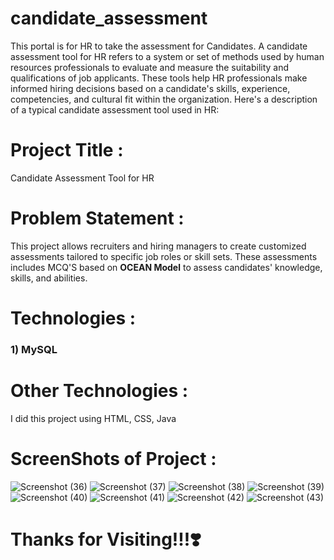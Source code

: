 # candidate_assessment
This portal is for HR to take the assessment for Candidates.
A candidate assessment tool for HR refers to a system or set of methods used by human resources professionals to evaluate and measure the suitability and qualifications of job applicants. These tools help HR professionals make informed hiring decisions based on a candidate's skills, experience, competencies, and cultural fit within the organization. Here's a description of a typical candidate assessment tool used in HR:
# Project Title :
Candidate Assessment Tool for HR
# Problem Statement :
This project allows recruiters and hiring managers to create
customized assessments tailored to specific job roles or skill
sets. These assessments includes MCQ'S based on **OCEAN
Model** to assess candidates' knowledge, skills, and abilities.
# Technologies :
### 1) MySQL
# Other Technologies :
I did this project using HTML, CSS, Java
# ScreenShots of Project :
![Screenshot (36)](https://github.com/parth-rane-7227/candidate_assessment/assets/90836282/18a5a3ff-8d15-48e8-b806-49244826d290)
![Screenshot (37)](https://github.com/parth-rane-7227/candidate_assessment/assets/90836282/500fbf19-b505-45f1-9524-043112a772c5)
![Screenshot (38)](https://github.com/parth-rane-7227/candidate_assessment/assets/90836282/9176e24c-5d9c-48aa-b02c-59362eb1a707)
![Screenshot (39)](https://github.com/parth-rane-7227/candidate_assessment/assets/90836282/23eb9e75-786b-4dae-9c99-51761f58f243)
![Screenshot (40)](https://github.com/parth-rane-7227/candidate_assessment/assets/90836282/9bc9e44c-ac12-4d51-b42c-c068df9a2b0e)
![Screenshot (41)](https://github.com/parth-rane-7227/candidate_assessment/assets/90836282/9839b841-c20d-4d73-9ace-05dd9e204780)
![Screenshot (42)](https://github.com/parth-rane-7227/candidate_assessment/assets/90836282/e1879fbf-2ffa-4daa-8f83-faa6089e15b9)
![Screenshot (43)](https://github.com/parth-rane-7227/candidate_assessment/assets/90836282/04e1acca-a5ba-465e-a582-6285917be8db)
# Thanks for Visiting!!!:heavy_heart_exclamation:
